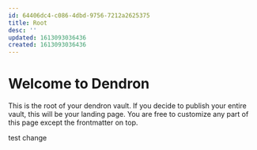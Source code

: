 ```yaml
---
id: 64406dc4-c086-4dbd-9756-7212a2625375
title: Root
desc: ''
updated: 1613093036436
created: 1613093036436
---
```

# Welcome to Dendron

This is the root of your dendron vault. If you decide to publish your entire vault, this will be your landing page. You are free to customize any part of this page except the frontmatter on top. 

test change